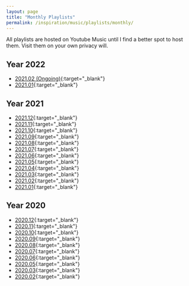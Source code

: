 ```yaml
---
layout: page
title: "Monthly Playlists"
permalink: /inspiration/music/playlists/monthly/
---
```


All playlists are hosted on Youtube Music until I find a better spot to host them. Visit them on your own privacy will.

## Year 2022
* [2021.02 (Ongoing)](https://music.youtube.com/playlist?list=PLdkYrK8vCTsED-4ffkaSXbac23iKRuRza&feature=share){:target="_blank"}
* [2021.01](https://music.youtube.com/playlist?list=PLdkYrK8vCTsH3dNTBaPrqHe5aXp1Z_zzG&feature=share){:target="_blank"}

## Year 2021
* [2021.12](https://music.youtube.com/playlist?list=PLdkYrK8vCTsHZxuSwK6Uz3CH6ULDX-YIF&feature=share){:target="_blank"}
* [2021.11](https://music.youtube.com/playlist?list=PLdkYrK8vCTsE1VtahMGqnA-HjaD1FR1QR&feature=share){:target="_blank"}
* [2021.10](https://music.youtube.com/playlist?list=PLdkYrK8vCTsGPSeyPJUHC1_dMNgPhyK_W&feature=share){:target="_blank"}
* [2021.09](https://music.youtube.com/playlist?list=PLdkYrK8vCTsGW04UF560hWtlpXuPlSfYS&feature=share){:target="_blank"}
* [2021.08](https://music.youtube.com/playlist?list=PLdkYrK8vCTsEsuKqF_v4BVZDtplWIlqhU&feature=share){:target="_blank"}
* [2021.07](https://music.youtube.com/playlist?list=PLdkYrK8vCTsHuGmWd4btsRlQeyEjIXkLe&feature=share){:target="_blank"}
* [2021.06](https://music.youtube.com/playlist?list=PLdkYrK8vCTsGbh2L9D3tNcb1MxOH_NODp&feature=share){:target="_blank"}
* [2021.05](https://music.youtube.com/playlist?list=PLdkYrK8vCTsFgCLPTqrp8UW1cAteOVnKJ&feature=share){:target="_blank"}
* [2021.04](https://music.youtube.com/playlist?list=PLdkYrK8vCTsE5TwRHQnXdEST7QxvBlLg-&feature=share){:target="_blank"}
* [2021.03](https://music.youtube.com/playlist?list=PLdkYrK8vCTsG-VOyHM-r5Nf_u2wGDB7Zs&feature=share){:target="_blank"}
* [2021.02](https://music.youtube.com/playlist?list=PLdkYrK8vCTsEFD-TeOaW1OGq7bzc3zoCS&feature=share){:target="_blank"}
* [2021.01](https://music.youtube.com/playlist?list=PLdkYrK8vCTsGk3_9LAOotNnhL-j17UVtb&feature=share){:target="_blank"}

## Year 2020
* [2020.12](https://music.youtube.com/playlist?list=PLdkYrK8vCTsELXUTz9UZxbWT0Av0uqND3&feature=share){:target="_blank"}
* [2020.11](https://music.youtube.com/playlist?list=PLdkYrK8vCTsG7y1BVysE_Ac6mOiT7XE0w&feature=share){:target="_blank"}
* [2020.10](https://music.youtube.com/playlist?list=PLdkYrK8vCTsGRcXcuZaUA2h7noKuDuSXm&feature=share){:target="_blank"}
* [2020.09](https://music.youtube.com/playlist?list=PLdkYrK8vCTsFFDXfoRlCY6BB31Dc5NkOL&feature=share){:target="_blank"}
* [2020.08](https://music.youtube.com/playlist?list=PLdkYrK8vCTsHLR2_aB6tZDR9q3qkRAfbg&feature=share){:target="_blank"}
* [2020.07](https://music.youtube.com/playlist?list=PLdkYrK8vCTsGErQSkB7VErUgTauFeK3X5&feature=share){:target="_blank"}
* [2020.06](https://music.youtube.com/playlist?list=PLdkYrK8vCTsHvDZ3VHPj3Ek9lGNlIrNr-&feature=share){:target="_blank"}
* [2020.05](https://music.youtube.com/playlist?list=PLdkYrK8vCTsFUatNabbPPz4VbnvwwCCSW&feature=share){:target="_blank"}
* [2020.03](https://music.youtube.com/playlist?list=PLdkYrK8vCTsGh_wBqvKbTOwiRrI-Be1Fa&feature=share){:target="_blank"}
* [2020.02](https://music.youtube.com/playlist?list=PLdkYrK8vCTsG9OGB43RyXWkhO1dxDTjyu&feature=share){:target="_blank"}
